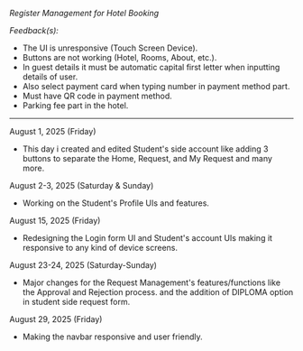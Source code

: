 *Register Management for Hotel Booking*

*Feedback(s):*
 

* The UI is unresponsive (Touch Screen Device).
* Buttons are not working (Hotel, Rooms, About, etc.).
* In guest details it must be automatic capital first letter when inputting details of user.
* Also select payment card when typing number in payment method part.
* Must have QR code in payment method.
* Parking fee part in the hotel.

---



August 1, 2025 (Friday)
- This day i created and edited Student's side account like adding 3 buttons to separate the Home,
Request, and My Request and many more.

August 2-3, 2025 (Saturday & Sunday)
- Working on the Student's Profile UIs and features.

August 15, 2025 (Friday)
- Redesigning the Login form UI and Student's account UIs making it responsive to any kind of device screens.

August 23-24, 2025 (Saturday-Sunday)
- Major changes for the Request Management's features/functions like the Approval and Rejection process. and the addition of DIPLOMA option in student side request form.

August 29, 2025 (Friday)
- Making the navbar responsive and user friendly.




